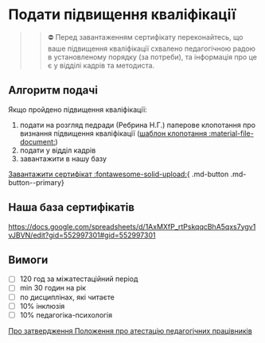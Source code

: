 # Подати підвищення кваліфікації

>> ⛔ Перед завантаженням сертифікату переконайтесь, що ваше підвищення кваліфікації схвалено педагогічною радою в установленому порядку (за потреби), та інформація про це є у відділі кадрів та методиста.

## Алгоритм подачі

Якщо пройдено підвищення кваліфікації:

1. подати на розгляд педради (Ребрина Н.Г.) паперове клопотання про визнання підвищення кваліфікації ([шаблон клопотання :material-file-document:](#))
2. подати у відділ кадрів
3. завантажити в нашу базу

[Завантажити сертифікат :fontawesome-solid-upload:](https://drive.google.com/drive/folders/1lJzXcfFO45sGhCKVLpkkbiyHjpZBb17t?usp=sharing){ .md-button .md-button--primary}


## Наша база сертифікатів

https://docs.google.com/spreadsheets/d/1AxMXfP_rtPskqqcBhA5qxs7ygv1vJBVN/edit?gid=552997301#gid=552997301

## Вимоги

- [ ]  120 год за міжатестаційний період
- [ ]  min 30 годин на рік
- [ ]  по дисциплінах, які читаєте
- [ ]  10% інклюзія
- [ ]  10% педагогіка-психологія

[Про затвердження Положення про атестацію педагогічних працівників](https://zakon.rada.gov.ua/laws/show/z1649-22#Text)
